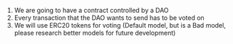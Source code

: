 1. We are going to have a contract controlled by a DAO
2. Every transaction that the DAO wants to send has to be voted on
3. We will use ERC20 tokens for voting (Default model, but is a Bad model, please research better models for future development)
